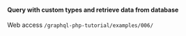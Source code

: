 #### Query with custom types and retrieve data from database

Web access `/graphql-php-tutorial/examples/006/`